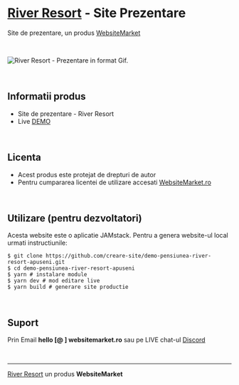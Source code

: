 ﻿# [River Resort](https://websitemarket.ro/creare-site/pensiuni/river-resort-apuseni/) - Site Prezentare

Site de prezentare, un produs [WebsiteMarket](https://websitemarket.ro)

<br />

![River Resort - Prezentare in format Gif.](https://raw.githubusercontent.com/creare-site/static/master/produse/pensiunea-river-resort-apuseni-intro.gif)

<br />

## Informatii produs

- Site de prezentare - River Resort
- Live [DEMO](https://pensiunea-river-resort-apuseni.websitemarket.ro)
 
<br />

## Licenta

- Acest produs este protejat de drepturi de autor
- Pentru cumpararea licentei de utilizare accesati [WebsiteMarket.ro](https://websitemarket.ro)

<br />

## Utilizare (pentru dezvoltatori)

Acesta website este o aplicatie JAMstack. Pentru a genera website-ul local urmati instructiunile:

```
$ git clone https://github.com/creare-site/demo-pensiunea-river-resort-apuseni.git
$ cd demo-pensiunea-river-resort-apuseni
$ yarn # instalare module
$ yarn dev # mod editare live
$ yarn build # generare site productie
```

<br />

## Suport

Prin Email **hello [@ ] websitemarket.ro** sau pe LIVE chat-ul [Discord](https://discord.gg/MFRQmAk)

<br />

---
[River Resort](https://websitemarket.ro/creare-site/pensiuni/vila-giulia-apuseni/) un produs **WebsiteMarket**
